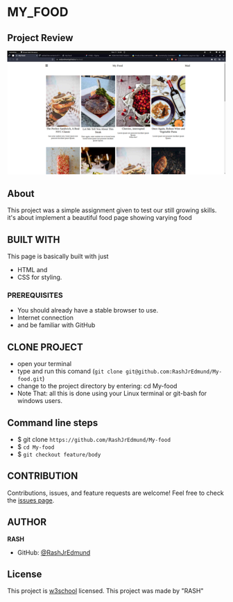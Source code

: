 # MY_FOOD

## Project Review
![home page](assets/images/overview.png)

## About
This project was a simple assignment given to test our still growing skills. it's about implement a beautiful food page showing varying food

## BUILT WITH
This page is basically built with just
* HTML and
* CSS for styling.

### PREREQUISITES
* You should already have a stable browser to use.
* Internet connection
* and be familiar with GitHub

## CLONE PROJECT
* open your terminal
* type and run this comand (`git clone git@github.com:RashJrEdmund/My-food.git`)
* change to the project directory by entering: cd My-food
* Note That: all this is done using your Linux terminal or git-bash for windows users.

## Command line steps

- $ git clone `https://github.com/RashJrEdmund/My-food`
- $ `cd My-food`
- $ `git checkout feature/body`

## CONTRIBUTION
Contributions, issues, and feature requests are welcome!
Feel free to check the [issues page](`https://github.com/RashJrEdmund/My-food/issues`).

## AUTHOR
**RASH**
- GitHub: [@RashJrEdmund](https://github.com/RashJrEdmund/My-food)

## License
This project is [w3school](./LICENSE) licensed. This project was made by "RASH"